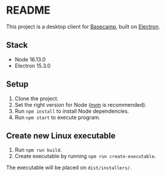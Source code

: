 # README

This project is a desktop client for [Basecamp](https://basecamp.com/), built on [Electron](https://github.com/electron/electron).

## Stack

* Node 16.13.0
* Electron 15.3.0

## Setup

1. Clone the project.
2. Set the right version for Node ([nvm](https://github.com/nvm-sh/nvm) is recommended).
3. Run `npm install` to install Node dependencies.
4. Run `npm start` to execute program.

## Create new Linux executable

1. Run `npm run build`.
2. Create executable by running `npm run create-executable`.

The executable will be placed on `dist/installers/`.
